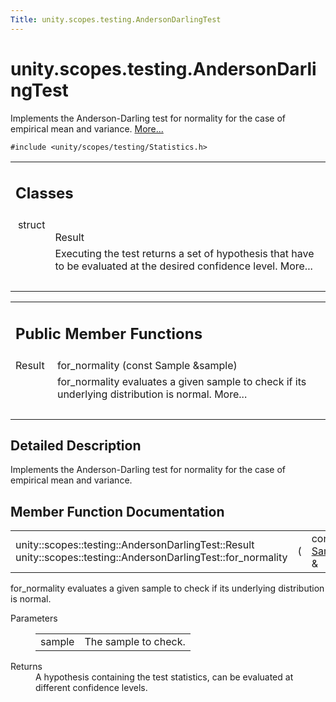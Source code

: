 ```yaml
---
Title: unity.scopes.testing.AndersonDarlingTest
---
```


# unity.scopes.testing.AndersonDarlingTest

<p>Implements the Anderson-Darling test for normality for the case of empirical mean and variance.  
<a href="#details">More...</a></p>
<p><code>#include &lt;unity/scopes/testing/Statistics.h&gt;</code></p>
<table class="memberdecls">
<tr class="heading"><td colspan="2"><h2 class="groupheader">
Classes</h2></td></tr>
<tr class="memitem:"><td class="memItemLeft" align="right" valign="top">struct &#160;</td><td class="memItemRight" valign="bottom">Result</td></tr>
<tr class="memdesc:"><td class="mdescLeft">&#160;</td><td class="mdescRight">Executing the test returns a set of hypothesis that have to be evaluated at the desired confidence level.  More...<br /></td></tr>
<tr class="separator:"><td class="memSeparator" colspan="2">&#160;</td></tr>
</table><table class="memberdecls">
<tr class="heading"><td colspan="2"><h2 class="groupheader">
Public Member Functions</h2></td></tr>
<tr class="memitem:ab280c9c1652c8f2f7b4b011aa72db55f"><td class="memItemLeft" align="right" valign="top">Result&#160;</td><td class="memItemRight" valign="bottom">for_normality (const Sample &amp;sample)</td></tr>
<tr class="memdesc:ab280c9c1652c8f2f7b4b011aa72db55f"><td class="mdescLeft">&#160;</td><td class="mdescRight">for_normality evaluates a given sample to check if its underlying distribution is normal.  More...<br /></td></tr>
<tr class="separator:ab280c9c1652c8f2f7b4b011aa72db55f"><td class="memSeparator" colspan="2">&#160;</td></tr>
</table>
<a name="details" id="details"></a><h2 class="groupheader">Detailed Description</h2>
<p>Implements the Anderson-Darling test for normality for the case of empirical mean and variance. </p>
<h2 class="groupheader">Member Function Documentation</h2>
<table class="memname">
<tr>
<td class="memname">unity::scopes::testing::AndersonDarlingTest::Result unity::scopes::testing::AndersonDarlingTest::for_normality </td>
<td>(</td>
<td class="paramtype">const <a class="el" href="unity.scopes.testing.Sample.md">Sample</a> &amp;&#160;</td>
<td class="paramname"><em>sample</em></td><td>)</td>
<td></td>
</tr>
</table>
<p>for_normality evaluates a given sample to check if its underlying distribution is normal. </p>
<dl class="params"><dt>Parameters</dt><dd>
<table class="params">
<tr><td class="paramname">sample</td><td>The sample to check. </td></tr>
</table>
</dd>
</dl>
<dl class="section return"><dt>Returns</dt><dd>A hypothesis containing the test statistics, can be evaluated at different confidence levels. </dd></dl>
